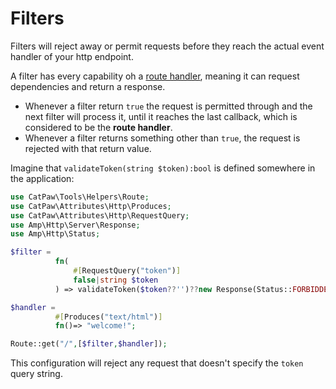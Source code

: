 # Filters

Filters will reject away or permit requests before they reach the actual event handler of your http endpoint.<br/>

A filter has every capability oh a [route handler](./1.RouteHandlers.md), meaning it can request dependencies and return a
response.<br/>

- Whenever a filter return `true` the request is permitted through and the next filter will process it, until it reaches
  the last callback, which is considered to be the **route handler**.
- Whenever a filter returns something other than `true`, the request is rejected with that return value.

Imagine that `validateToken(string $token):bool` is defined somewhere in the application:

```php
use CatPaw\Tools\Helpers\Route;
use CatPaw\Attributes\Http\Produces;
use CatPaw\Attributes\Http\RequestQuery;
use Amp\Http\Server\Response;
use Amp\Http\Status;

$filter = 
          fn(
              #[RequestQuery("token")] 
              false|string $token
          ) => validateToken($token??'')??new Response(Status::FORBIDDEN,[],"Invalid token.");

$handler =
          #[Produces("text/html")] 
          fn()=> "welcome!";

Route::get("/",[$filter,$handler]);
```

This configuration will reject any request that doesn't specify the `token` query string.